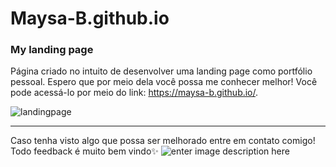 # Maysa-B.github.io
### My landing page

Página criado no intuito de desenvolver uma landing page como portfólio pessoal. Espero que por meio dela você possa me conhecer melhor! Você pode acessá-lo por meio do link: https://maysa-b.github.io/.

![landingpage](https://user-images.githubusercontent.com/99998543/166450039-26227264-c58f-43cf-bc66-8d80a00d7a32.gif)

------------------------------------------------
Caso tenha visto algo que possa ser melhorado entre em contato comigo! Todo feedback é muito bem vindo:sparkles:
![enter image description here](https://user-images.githubusercontent.com/99998543/160257284-db419c0d-b65e-4e53-8e5b-78939e84faef.png) 
